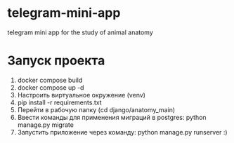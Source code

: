 # telegram-mini-app
telegram mini app for the study of animal anatomy

# Запуск проекта
1. docker compose build
2. docker compose up -d
3. Настроить виртуальное окружение (venv)
4. pip install -r requirements.txt
5. Перейти в рабочую папку (cd django/anatomy_main)
6. Ввести команды для применения миграций в postgres: python manage.py migrate
7. Запустить приложение через команду: python manage.py runserver :)
